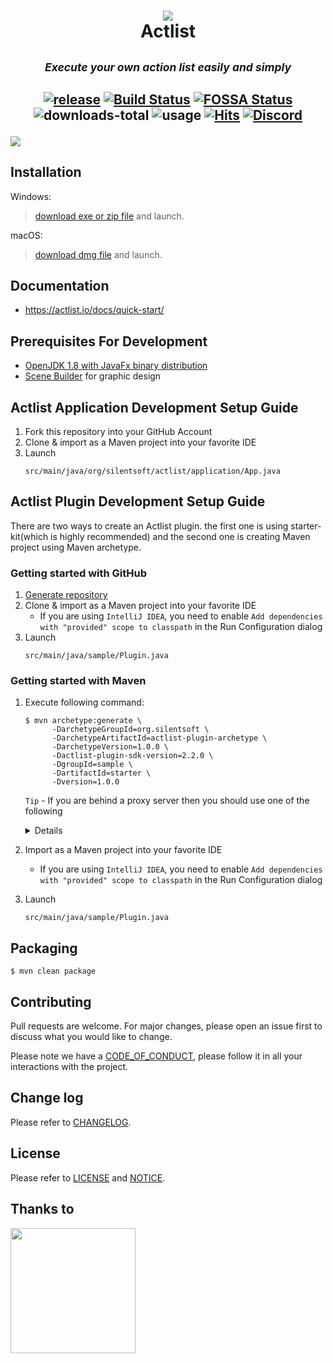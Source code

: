 <h1 align="center">
  <img src="https://github.com/actlist/actlist/blob/dev/src/main/resources/images/icon/actlist_64.png?raw=true"></br>
  Actlist
</h1>
<h2 align="center">
  <sup>
    <h5>Execute your own action list easily and simply</h5>
  </sup>
  <div>

[![release](https://shields.io/github/v/release/actlist/actlist?display_name=tag)](https://actlist.io/archives/)
[![Build Status](https://app.travis-ci.com/actlist/actlist.svg?branch=dev)](https://app.travis-ci.com/actlist/actlist)
[![FOSSA Status](https://app.fossa.com/api/projects/git%2Bgithub.com%2Fsilentsoft%2Factlist.svg?type=shield)](https://app.fossa.com/projects/git%2Bgithub.com%2Fsilentsoft%2Factlist?ref=badge_shield)
![downloads-total](https://actlist.silentsoft.org/api/shields/downloads-total)
![usage](https://actlist.silentsoft.org/api/shields/usage)
[![Hits](https://hits.sh/github.com/silentsoft/actlist.svg)](https://hits.sh/github.com/silentsoft/actlist/)
[![Discord](https://img.shields.io/discord/873205203493593178?logo=discord)](https://discord.silentsoft.org/actlist)

  </div>
</h2>

![](https://actlist.io/img/preview.png?token=90777ed1)

## Installation
Windows:
> [download exe or zip file](https://actlist.io/archives/) and launch.

macOS:
> [download dmg file](https://actlist.io/archives/) and launch.

## Documentation
* https://actlist.io/docs/quick-start/

## Prerequisites For Development
* [OpenJDK 1.8 with JavaFx binary distribution](https://www.azul.com/downloads/?version=java-8-lts&package=jdk-fx#download-openjdk)
* [Scene Builder](https://gluonhq.com/products/scene-builder/#download) for graphic design

## Actlist Application Development Setup Guide
1. Fork this repository into your GitHub Account
2. Clone & import as a Maven project into your favorite IDE
3. Launch
   ```
   src/main/java/org/silentsoft/actlist/application/App.java
   ```

## Actlist Plugin Development Setup Guide
There are two ways to create an Actlist plugin. the first one is using starter-kit(which is highly recommended) and the second one is creating Maven project using Maven archetype.

### Getting started with GitHub
1. [Generate repository](https://github.com/actlist/actlist-plugin-starter-kit/generate)
2. Clone & import as a Maven project into your favorite IDE
   - If you are using `IntelliJ IDEA`, you need to enable `Add dependencies with "provided" scope to classpath` in the Run Configuration dialog
4. Launch
   ```
   src/main/java/sample/Plugin.java
   ```

### Getting started with Maven
1. Execute following command:
   ```shell
   $ mvn archetype:generate \
         -DarchetypeGroupId=org.silentsoft \
         -DarchetypeArtifactId=actlist-plugin-archetype \
         -DarchetypeVersion=1.0.0 \
         -Dactlist-plugin-sdk-version=2.2.0 \
         -DgroupId=sample \
         -DartifactId=starter \
         -Dversion=1.0.0
   ```
   `Tip` - If you are behind a proxy server then you should use one of the following
   <details markdown="1"><summary>Details</summary>

   - Windows
     ```shell
     $ set MAVEN_OPTS=-Dhttps.proxyHost=10.20.30.40 -Dhttps.proxyPort=8080
     ```
   - macOS
     ```shell
     $ export MAVEN_OPTS=-Dhttps.proxyHost=10.20.30.40 -Dhttps.proxyPort=8080
     ```
   - `Note` - The proxy host `10.20.30.40` and proxy port `8080` is up to you.

   </details>
2. Import as a Maven project into your favorite IDE
   - If you are using `IntelliJ IDEA`, you need to enable `Add dependencies with "provided" scope to classpath` in the Run Configuration dialog
4. Launch
   ```
   src/main/java/sample/Plugin.java
   ```

## Packaging
```shell
$ mvn clean package
```

## Contributing
Pull requests are welcome. For major changes, please open an issue first to discuss what you would like to change.

Please note we have a [CODE_OF_CONDUCT](https://github.com/actlist/actlist/blob/master/CODE_OF_CONDUCT.md), please follow it in all your interactions with the project.

## Change log
Please refer to [CHANGELOG](https://github.com/actlist/actlist/blob/master/CHANGELOG.md).

## License
Please refer to [LICENSE](https://github.com/actlist/actlist/blob/master/LICENSE.txt) and [NOTICE](https://github.com/actlist/actlist/blob/master/NOTICE.md).

## Thanks to
<a href="https://www.jetbrains.com/?from=Actlist"><img src="https://actlist.io/img/jetbrains.png" width="200"></a>
